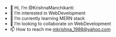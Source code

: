 - 👋 Hi, I’m @KrishnaManchikanti
- 👀 I’m interested in WebDevelopment
- 🌱 I’m currently learning MERN stack 
- 💞️ I’m looking to collaborate on WebDevelopment 
- 📫 How to reach me mkrishna_1998@yahoo.com

<!---
KrishnaManchikanti/KrishnaManchikanti is a ✨ special ✨ repository because its `README.md` (this file) appears on your GitHub profile.
You can click the Preview link to take a look at your changes.
--->
